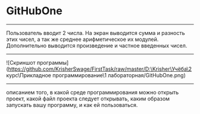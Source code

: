 # GitHubOne
____
Пользователь вводит 2 числа. 
На экран выводится сумма и разность этих чисел, 
а так же среднее арифметическое их модулей.
Дополнительно выводится произведение и частное введенных чисел.
____
![Скриншот программы](https://github.com/KrisherSwage/FirstTask/raw/master/D:\Krisher\Учёба\2 курс\Прикладное программирование\1 лабораторная/GitHubOne.png)
____
описанием того, в какой среде программирования можно открыть проект, 
какой файл проекта следует открывать, 
каким образом запускать вашу программу, и как ей пользоваться.